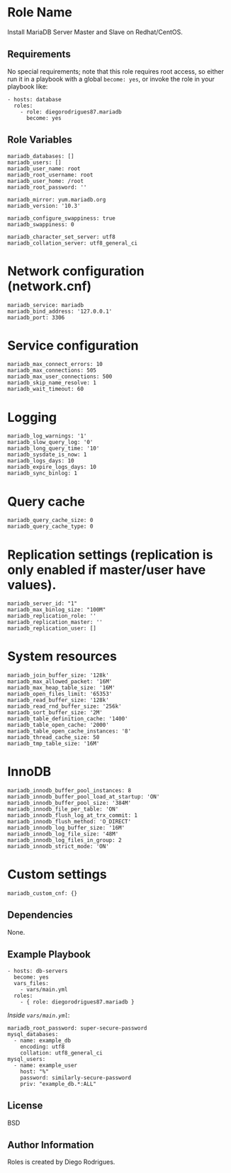 Role Name
=========

Install MariaDB Server Master and Slave on Redhat/CentOS.

Requirements
------------

No special requirements; note that this role requires root access, so either run it in a playbook with a global `become: yes`, or invoke the role in your playbook like:

    - hosts: database
      roles:
        - role: diegorodrigues87.mariadb
          become: yes

Role Variables
--------------

	mariadb_databases: []
	mariadb_users: []
	mariadb_user_name: root
	mariadb_root_username: root
	mariadb_user_home: /root
	mariadb_root_password: ''

	mariadb_mirror: yum.mariadb.org
	mariadb_version: '10.3'

	mariadb_configure_swappiness: true
	mariadb_swappiness: 0

	mariadb_character_set_server: utf8
	mariadb_collation_server: utf8_general_ci

# Network configuration (network.cnf)

	mariadb_service: mariadb
	mariadb_bind_address: '127.0.0.1'
	mariadb_port: 3306

# Service configuration

	mariadb_max_connect_errors: 10
	mariadb_max_connections: 505
	mariadb_max_user_connections: 500
	mariadb_skip_name_resolve: 1
	mariadb_wait_timeout: 60

# Logging

	mariadb_log_warnings: '1'
	mariadb_slow_query_log: '0'
	mariadb_long_query_time: '10'
	mariadb_sysdate_is_now: 1
	mariadb_logs_days: 10
	mariadb_expire_logs_days: 10
	mariadb_sync_binlog: 1

# Query cache

	mariadb_query_cache_size: 0
	mariadb_query_cache_type: 0

# Replication settings (replication is only enabled if master/user have values).
	mariadb_server_id: "1"
	mariadb_max_binlog_size: "100M"
	mariadb_replication_role: ''
	mariadb_replication_master: ''
	mariadb_replication_user: []

# System resources

	mariadb_join_buffer_size: '128k'
	mariadb_max_allowed_packet: '16M'
	mariadb_max_heap_table_size: '16M'
	mariadb_open_files_limit: '65353'
	mariadb_read_buffer_size: '128k'
	mariadb_read_rnd_buffer_size: '256k'
	mariadb_sort_buffer_size: '2M'
	mariadb_table_definition_cache: '1400'
	mariadb_table_open_cache: '2000'
	mariadb_table_open_cache_instances: '8'
	mariadb_thread_cache_size: 50
	mariadb_tmp_table_size: '16M'

# InnoDB

	mariadb_innodb_buffer_pool_instances: 8
	mariadb_innodb_buffer_pool_load_at_startup: 'ON'
	mariadb_innodb_buffer_pool_size: '384M'
	mariadb_innodb_file_per_table: 'ON'
	mariadb_innodb_flush_log_at_trx_commit: 1
	mariadb_innodb_flush_method: 'O_DIRECT'
	mariadb_innodb_log_buffer_size: '16M'
	mariadb_innodb_log_file_size: '48M'
	mariadb_innodb_log_files_in_group: 2
	mariadb_innodb_strict_mode: 'ON'

# Custom settings

	mariadb_custom_cnf: {}


Dependencies
------------

None.

Example Playbook
----------------

    - hosts: db-servers
      become: yes
      vars_files:
        - vars/main.yml
      roles:
        - { role: diegorodrigues87.mariadb }

*Inside `vars/main.yml`*:

    mariadb_root_password: super-secure-password
    mysql_databases:
      - name: example_db
        encoding: utf8
        collation: utf8_general_ci
    mysql_users:
      - name: example_user
        host: "%"
        password: similarly-secure-password
        priv: "example_db.*:ALL"


License
-------

BSD

Author Information
------------------

Roles is created by Diego Rodrigues.
